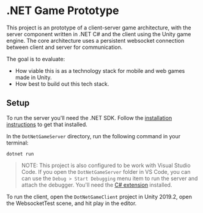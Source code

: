 # .NET Game Prototype

This project is an prototype of a client-server game architecture, with the server component written in .NET C# and the client using the Unity game engine. The core architecture uses a persistent websocket connection between client and server for communication.

The goal is to evaluate:

* How viable this is as a technology stack for mobile and web games made in Unity.
* How best to build out this tech stack.

## Setup

To run the server you'll need the .NET SDK. Follow the [installation instructions](https://dotnet.microsoft.com/learn/aspnet/hello-world-tutorial/install) to get that installed.

In the `DotNetGameServer` directory, run the following command in your terminal:

```
dotnet run
```

> NOTE: This project is also configured to be work with Visual Studio Code. If you open the `DotNetGameServer` folder in VS Code, you can can use the `Debug > Start Debugging` menu item to run the server and attach the debugger. You'll need the [C# extension](https://marketplace.visualstudio.com/items?itemName=ms-vscode.csharp) installed.

To run the client, open the `DotNetGameClient` project in Unity 2019.2, open the WebsocketTest scene, and hit play in the editor.
